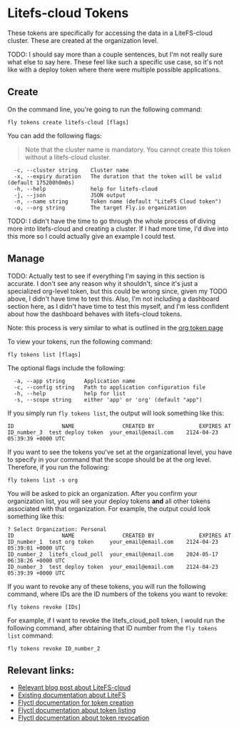 # Litefs-cloud Tokens

These tokens are specifically for accessing the data in a LiteFS-cloud cluster. These are created at the organization level.

TODO: I should say more than a couple sentences, but I'm not really sure what else to say here. These feel like such a specific use case, so it's not like with a deploy token where there were multiple possible applications.

## Create

On the command line, you're going to run the following command:

```
fly tokens create litefs-cloud [flags]
```

You can add the following flags:

> Note that the cluster name is mandatory. You cannot create this token without a litefs-cloud cluster.

```
  -c, --cluster string    Cluster name
  -x, --expiry duration   The duration that the token will be valid (default 175200h0m0s)
  -h, --help              help for litefs-cloud
  -j, --json              JSON output
  -n, --name string       Token name (default "LiteFS Cloud token")
  -o, --org string        The target Fly.io organization

```

TODO: I didn't have the time to go through the whole process of diving more into litefs-cloud and creating a cluster. If I had more time, I'd dive into this more so I could actually give an example I could test.

## Manage

TODO: Actually test to see if everything I'm saying in this section is accurate. I don't see any reason why it shouldn't, since it's just a specialized org-level token, but this could be wrong since, given my TODO above, I didn't have time to test this. Also, I'm not including a dashboard section here, as I didn't have time to test this myself, and I'm less confident about how the dashboard behaves with litefs-cloud tokens.

Note: this process is very similar to what is outlined in the [org token page](org_token.md#command-line-1)

To view your tokens, run the following command:

```
fly tokens list [flags]
```

The optional flags include the following:

```
  -a, --app string      Application name
  -c, --config string   Path to application configuration file
  -h, --help            help for list
  -s, --scope string    either 'app' or 'org' (default "app")

```

If you simply run `fly tokens list`, the output will look something like this:

```
ID               NAME             	CREATED BY              EXPIRES AT                    	
ID_number_3	 test deploy token	your_email@email.com	2124-04-23 05:39:39 +0000 UTC	
```

If you want to see the tokens you've set at the organizational level, you have to specify in your command that the scope should be at the org level. Therefore, if you run the following:

```
fly tokens list -s org
```

You will be asked to pick an organization. After you confirm your organization list, you will see your deploy tokens **and** all other tokens associated with that organization. For example, the output could look something like this:

```
? Select Organization: Personal
ID               NAME             	CREATED BY              EXPIRES AT                    
ID_number_1	 test org token   	your_email@email.com	2124-04-23 05:39:01 +0000 UTC	
ID_number_2	 litefs_cloud_poll	your_email@email.com	2024-05-17 06:38:26 +0000 UTC	
ID_number_3	 test deploy token	your_email@email.com	2124-04-23 05:39:39 +0000 UTC	
```

If you want to revoke any of these tokens, you will run the following command, where IDs are the ID numbers of the tokens you want to revoke:

`fly tokens revoke [IDs]`

For example, if I want to revoke the litefs_cloud_poll token, I would run the following command, after obtaining that ID number from the `fly tokens list` command:

`fly tokens revoke ID_number_2`


## Relevant links:

- [Relevant blog post about LiteFS-cloud](https://fly.io/blog/litefs-cloud/)
- [Existing documentation about LiteFS](https://fly.io/docs/litefs/)
- [Flyctl documentation for token creation](https://fly.io/docs/flyctl/tokens-create-litefs-cloud/)
- [Flyctl documentation about token listing](https://fly.io/docs/flyctl/tokens-list/)
- [Flyctl documentation about token revocation](https://fly.io/docs/flyctl/tokens-revoke/)